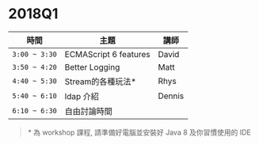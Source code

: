 # 2018Q1

| 時間 | 主題 | 講師 |
|-----|------|-----|
| `3:00 ~ 3:30` | ECMAScript 6 features | David | 
| `3:50 ~ 4:20` | Better Logging | Matt | 
| `4:40 ~ 5:30` | Stream的各種玩法* | Rhys | 
| `5:40 ~ 6:10` | ldap 介紹 | Dennis | 
| `6:10 ~ 6:30` | 自由討論時間| | 

> \* 為 workshop 課程, 請準備好電腦並安裝好 Java 8 及你習慣使用的 IDE


